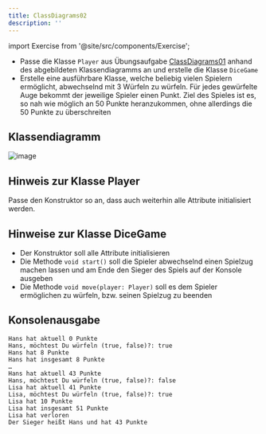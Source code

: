 ```yaml
---
title: ClassDiagrams02
description: ''
---
```


import Exercise from '@site/src/components/Exercise';

- Passe die Klasse `Player` aus Übungsaufgabe
  [ClassDiagrams01](class-diagrams01.md) anhand des abgebildeten Klassendiagramms
  an und erstelle die Klasse `DiceGame`
- Erstelle eine ausführbare Klasse, welche beliebig vielen Spielern ermöglicht,
  abwechselnd mit 3 Würfeln zu würfeln. Für jedes gewürfelte Auge bekommt der
  jeweilige Spieler einen Punkt. Ziel des Spieles ist es, so nah wie möglich an
  50 Punkte heranzukommen, ohne allerdings die 50 Punkte zu überschreiten

## Klassendiagramm
![image](https://user-images.githubusercontent.com/47243617/209156029-69be8cff-4ffb-4bd6-9b7b-e52be476b2d9.png)

## Hinweis zur Klasse Player
Passe den Konstruktor so an, dass auch weiterhin alle Attribute initialisiert
werden.

## Hinweise zur Klasse DiceGame
- Der Konstruktor soll alle Attribute initialisieren
- Die Methode `void start()` soll die Spieler abwechselnd einen Spielzug
  machen lassen und am Ende den Sieger des Spiels auf der Konsole ausgeben
- Die Methode `void move(player: Player)` soll es dem Spieler ermöglichen zu würfeln,
  bzw. seinen Spielzug zu beenden

## Konsolenausgabe

```console
Hans hat aktuell 0 Punkte
Hans, möchtest Du würfeln (true, false)?: true
Hans hat 8 Punkte
Hans hat insgesamt 8 Punkte
…
Hans hat aktuell 43 Punkte
Hans, möchtest Du würfeln (true, false)?: false
Lisa hat aktuell 41 Punkte
Lisa, möchtest Du würfeln (true, false)?: true
Lisa hat 10 Punkte
Lisa hat insgesamt 51 Punkte
Lisa hat verloren
Der Sieger heißt Hans und hat 43 Punkte
```

<Exercise pullRequest="37" branchSuffix="class-diagrams/02" />
